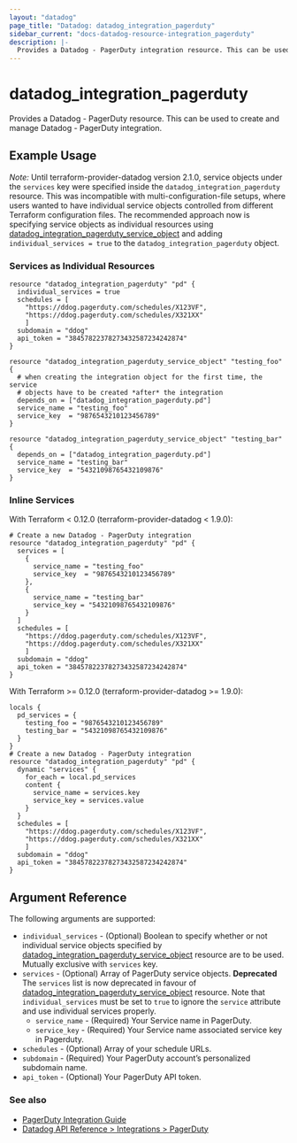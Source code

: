 ```yaml
---
layout: "datadog"
page_title: "Datadog: datadog_integration_pagerduty"
sidebar_current: "docs-datadog-resource-integration_pagerduty"
description: |-
  Provides a Datadog - PagerDuty integration resource. This can be used to create and manage the integration.
---
```


# datadog_integration_pagerduty

Provides a Datadog - PagerDuty resource. This can be used to create and manage Datadog - PagerDuty integration.

## Example Usage

*Note:* Until terraform-provider-datadog version 2.1.0, service objects under the `services` key were specified inside the `datadog_integration_pagerduty` resource. This was incompatible with multi-configuration-file setups, where users wanted to have individual service objects controlled from different Terraform configuration files. The recommended approach now is specifying service objects as individual resources using [datadog_integration_pagerduty_service_object](/docs/providers/datadog/r/integration_pagerduty_service_object.html) and adding `individual_services = true` to the `datadog_integration_pagerduty` object.

### Services as Individual Resources

```
resource "datadog_integration_pagerduty" "pd" {
  individual_services = true
  schedules = [
    "https://ddog.pagerduty.com/schedules/X123VF",
    "https://ddog.pagerduty.com/schedules/X321XX"
    ]
  subdomain = "ddog"
  api_token = "38457822378273432587234242874"
}

resource "datadog_integration_pagerduty_service_object" "testing_foo" {
  # when creating the integration object for the first time, the service
  # objects have to be created *after* the integration
  depends_on = ["datadog_integration_pagerduty.pd"]
  service_name = "testing_foo"
  service_key  = "9876543210123456789"
}

resource "datadog_integration_pagerduty_service_object" "testing_bar" {
  depends_on = ["datadog_integration_pagerduty.pd"]
  service_name = "testing_bar"
  service_key  = "54321098765432109876"
}
```

### Inline Services

With Terraform < 0.12.0 (terraform-provider-datadog < 1.9.0):

```
# Create a new Datadog - PagerDuty integration
resource "datadog_integration_pagerduty" "pd" {
  services = [
    {
      service_name = "testing_foo"
      service_key  = "9876543210123456789"
    },
    {
      service_name = "testing_bar"
      service_key = "54321098765432109876"
    }
  ]
  schedules = [
    "https://ddog.pagerduty.com/schedules/X123VF",
    "https://ddog.pagerduty.com/schedules/X321XX"
    ]
  subdomain = "ddog"
  api_token = "38457822378273432587234242874"
}
```

With Terraform >= 0.12.0 (terraform-provider-datadog >= 1.9.0):

```
locals {
  pd_services = {
    testing_foo = "9876543210123456789"
    testing_bar = "54321098765432109876"
  }
}
# Create a new Datadog - PagerDuty integration
resource "datadog_integration_pagerduty" "pd" {
  dynamic "services" {
    for_each = local.pd_services
    content {
      service_name = services.key
      service_key = services.value
    }
  }
  schedules = [
    "https://ddog.pagerduty.com/schedules/X123VF",
    "https://ddog.pagerduty.com/schedules/X321XX"
    ]
  subdomain = "ddog"
  api_token = "38457822378273432587234242874"
}
```

## Argument Reference

The following arguments are supported:

* `individual_services` - (Optional) Boolean to specify whether or not individual service objects specified by [datadog_integration_pagerduty_service_object](/docs/providers/datadog/r/integration_pagerduty_service_object.html) resource are to be used. Mutually exclusive with `services` key.
* `services` - (Optional) Array of PagerDuty service objects. **Deprecated** The `services` list is now deprecated in favour of [datadog_integration_pagerduty_service_object](/docs/providers/datadog/r/integration_pagerduty_service_object.html) resource. Note that `individual_services` must be set to `true` to ignore the `service` attribute and use individual services properly.
  * `service_name` - (Required) Your Service name in PagerDuty.
  * `service_key` - (Required) Your Service name associated service key in Pagerduty.
* `schedules` - (Optional)  Array of your schedule URLs.
* `subdomain` - (Required) Your PagerDuty account’s personalized subdomain name.
* `api_token` - (Optional) Your PagerDuty API token.

### See also
* [PagerDuty Integration Guide](https://www.pagerduty.com/docs/guides/datadog-integration-guide/)
* [Datadog API Reference > Integrations > PagerDuty](https://docs.datadoghq.com/api/?lang=bash#pagerduty)
